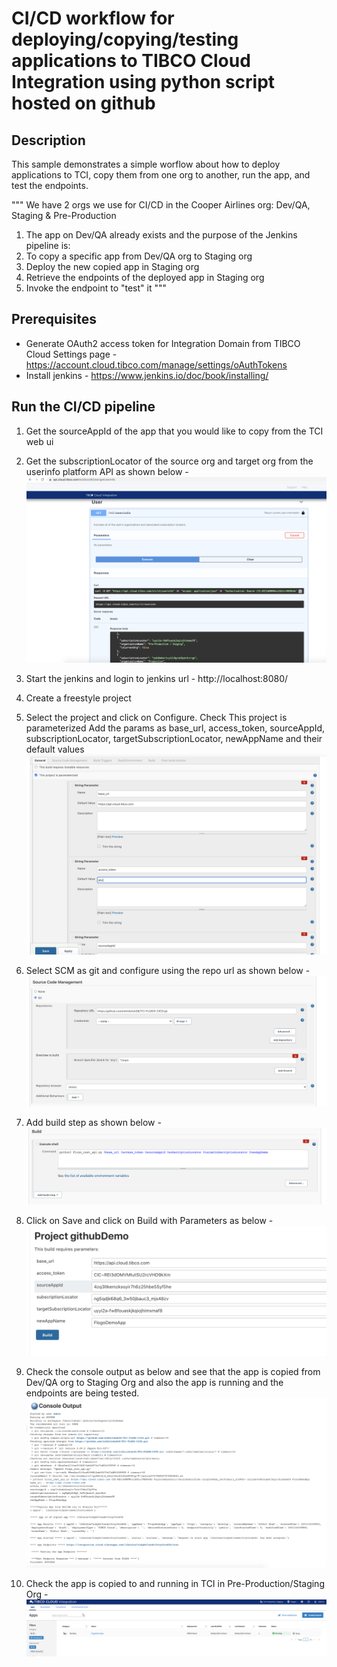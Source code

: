 # CI/CD workflow for deploying/copying/testing applications to TIBCO Cloud Integration using python script hosted on github


## Description

This sample demonstrates a simple worflow about how to deploy applications to TCI, copy them from one org to another, run the app, and test the endpoints.

""" We have 2 orgs we use for CI/CD in the Cooper Airlines org: Dev/QA, Staging & Pre-Production
1. The app on Dev/QA already exists and the purpose of the Jenkins pipeline is:
2. To copy a specific app from Dev/QA org to Staging  org
3. Deploy the new copied app in Staging org
4. Retrieve the endpoints of the deployed app in Staging org
5. Invoke the endpoint to "test" it """

## Prerequisites

* Generate OAuth2 access token for Integration Domain from TIBCO Cloud Settings page - https://account.cloud.tibco.com/manage/settings/oAuthTokens
* Install jenkins - https://www.jenkins.io/doc/book/installing/


## Run the CI/CD pipeline

1. Get the sourceAppId of the app that you would like to copy from the TCI web ui

2. Get the subscriptionLocator of the source org and target org from the userinfo platform API as shown below -
![Select import](import-screenshots/7.APICalls.png)


3. Start the jenkins and login to jenkins url - http://localhost:8080/

4. Create a freestyle project

5. Select the project and click on Configure. Check This project is parameterized
Add the params as base_url, access_token, sourceAppId, subscriptionLocator, targetSubscriptionLocator, newAppName and their default values
![Select import](import-screenshots/1.Build_params.png)

6. Select SCM as git and configure using the repo url as shown below -
![Select import](import-screenshots/2.SCM.png)

7. Add build step as shown below -
![Select import](import-screenshots/3.Build.png)

8. Click on Save and click on Build with Parameters as below -
![Select import](import-screenshots/4.Build_with_params.png)

9. Check the console output as below and see that the app is copied from Dev/QA org to Staging Org and also the app is running and the endpoints are being tested.
![Select import](import-screenshots/5.Console_output.png)

10. Check the app is copied to and running in TCI in Pre-Production/Staging Org -
![Select import](import-screenshots/6.CopiedApp.png)



